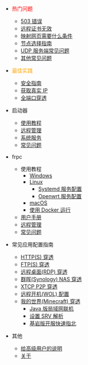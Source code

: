 - <span style="color:red">热门问题</span>

  - [503 错误](/faq#_503-错误)
  - [远程证书无效](/launcher/faq#远程证书无效)
  - [映射网页需要什么条件](/faq#实名认证到底可以做什么)
  - [节点选择指南](/faq#哪个节点好用)
  - [UDP 服务端常见问题](/faq#UDP游戏服务端说明)
  - [其他常见问题](/faq)

- <span style="color:orange">最佳实践</span>
  - [安全指南](/bestpractice/security)
  - [获取真实 IP](/bestpractice/realip)
  - [全端口穿透](/bestpractice/vpn)

- 启动器

  - [使用教程](/launcher/usage)
  - [远程管理](/launcher/remote)
  - [系统服务](/launcher/service)
  - [常见问题](/launcher/faq)

- frpc

  - 使用教程
    - [Windows](/frpc/usage/windows)
    - [Linux](/frpc/usage/linux)
      - [Systemd 服务配置](/frpc/service/systemd)
      - [Openwrt 服务配置](/frpc/service/openwrt)
    - [macOS](/frpc/usage/macos)
    - [使用 Docker 运行](/frpc/service/docker)
  - [用户手册](/frpc/manual)
  - [远程管理](/frpc/remote)
  - [常见问题](/frpc/faq)

- 常见应用配置指南
  - [HTTP(S) 穿透](/app/http)
  - [FTP(S) 穿透](/app/ftp)
  - [远程桌面(RDP) 穿透](/app/rdp)
  - [群晖(Synology) NAS 穿透](/app/synology)
  - [XTCP P2P 穿透](/app/xtcp)
  - [远程开机(WOL) 配置](/app/wol)
  - [我的世界(Minecraft) 穿透](/app/mc)
    - [Java 版局域网联机](/app/mc#java)
    - [设置 SRV 解析](/app/mc#srv)
    - [基岩版开服快速指北](/app/mc#bedrock)

- 其他
  - [给高级用户的说明](/geek)
  - [关于](/about)
